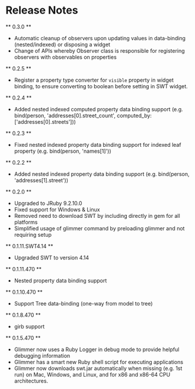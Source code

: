 # Release Notes

** 0.3.0 **
- Automatic cleanup of observers upon updating values in data-binding (nested/indexed) or disposing a widget
- Change of APIs whereby Observer class is responsible for registering observers with observables on properties

** 0.2.5 **
- Register a property type converter for `visible` property in widget binding, to ensure converting to boolean before setting in SWT widget.

** 0.2.4 **
- Added nested indexed computed property data binding support (e.g. bind(person, 'addresses[0].street_count', computed_by: ['addresses[0].streets']))

** 0.2.3 **
- Fixed nested indexed property data binding support for indexed leaf property (e.g. bind(person, 'names[1]'))

** 0.2.2 **
- Added nested indexed property data binding support (e.g. bind(person, 'addresses[1].street'))

** 0.2.0 **
- Upgraded to JRuby 9.2.10.0
- Fixed support for Windows & Linux
- Removed need to download SWT by including directly in gem for all platforms
- Simplified usage of glimmer command by preloading glimmer and not requiring setup

** 0.1.11.SWT4.14 **
- Upgraded SWT to version 4.14

** 0.1.11.470 **
- Nested property data binding support

** 0.1.10.470 **
- Support Tree data-binding (one-way from model to tree)

** 0.1.8.470 **
- girb support

** 0.1.5.470 **
- Glimmer now uses a Ruby Logger in debug mode to provide helpful debugging information
- Glimmer has a smart new Ruby shell script for executing applications
- Glimmer now downloads swt.jar automatically when missing (e.g. 1st run) on Mac, Windows, and Linux, and for x86 and x86-64 CPU architectures.
